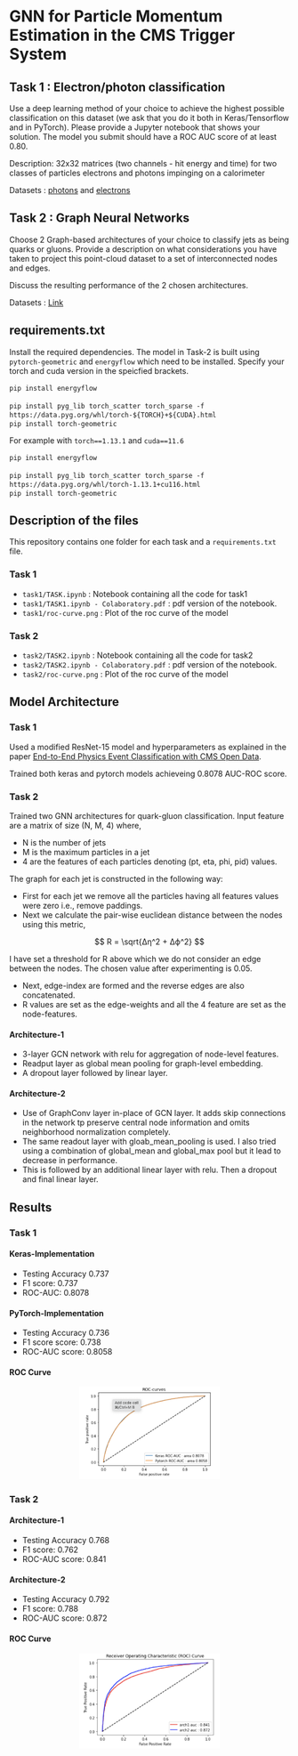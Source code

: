 # GNN for Particle Momentum Estimation in the CMS Trigger System

## Task 1 : Electron/photon classification

Use a deep learning method of your choice to achieve the highest possible
classification on this dataset (we ask that you do it both in Keras/Tensorflow and in
PyTorch). Please provide a Jupyter notebook that shows your solution. The model you
submit should have a ROC AUC score of at least 0.80.

Description: 32x32 matrices (two channels - hit energy and time) for two classes of
particles electrons and photons impinging on a calorimeter

Datasets : [photons](https://cernbox.cern.ch/files/public/show/AtBT8y4MiQYFcgc?sort-by=name&sort-dir=asc&items-per-page=100) and [electrons](https://cernbox.cern.ch/files/public/show/FbXw3V4XNyYB3oA?sort-by=name&sort-dir=asc&items-per-page=100)

## Task 2 : Graph Neural Networks

Choose 2 Graph-based architectures of your choice to classify jets as being
quarks or gluons. Provide a description on what considerations you have taken to
project this point-cloud dataset to a set of interconnected nodes and edges.

Discuss the resulting performance of the 2 chosen architectures.

Datasets : [Link](https://zenodo.org/record/3164691#.Yik7G99MHrB)

## requirements.txt

Install the required dependencies. The model in Task-2 is built using ```pytorch-geometric``` and ```energyflow``` which need to be installed. Specify your torch and cuda version in the speicfied brackets.

```pip
pip install energyflow

pip install pyg_lib torch_scatter torch_sparse -f https://data.pyg.org/whl/torch-${TORCH}+${CUDA}.html 
pip install torch-geometric
```

For example with ```torch==1.13.1``` and ```cuda==11.6```

```pip
pip install energyflow

pip install pyg_lib torch_scatter torch_sparse -f https://data.pyg.org/whl/torch-1.13.1+cu116.html
pip install torch-geometric
```

## Description of the files

This repository contains one folder for each task and a ```requirements.txt``` file.

### Task 1 <br>
- ```task1/TASK.ipynb``` : Notebook containing all the code for task1
- ```task1/TASK1.ipynb - Colaboratory.pdf``` : pdf version of the notebook.
- ```task1/roc-curve.png``` : Plot of the roc curve of the model

### Task 2 <br>
- ```task2/TASK2.ipynb``` : Notebook containing all the code for task2
- ```task2/TASK2.ipynb - Colaboratory.pdf``` : pdf version of the notebook.
- ```task2/roc-curve.png``` : Plot of the roc curve of the model


## Model Architecture

### Task 1 

Used a modified ResNet-15 model and hyperparameters as explained in the paper [End-to-End Physics Event Classification with CMS Open Data](https://arxiv.org/abs/1807.11916). <br>

Trained both keras and pytorch models achieveing 0.8078 AUC-ROC score.

### Task 2

Trained two GNN architectures for quark-gluon classification. Input feature are a matrix of size (N, M, 4) where,
   - N is the number of jets <br>
   - M is the maximum particles in a jet <br>
   - 4 are the features of each particles denoting (pt, eta, phi, pid) values. <br> 

The graph for each jet is constructed in the following way: 

  - First for each jet we remove all the particles having all features values were zero i.e., remove paddings.
  - Next we calculate the pair-wise euclidean distance between the nodes using this metric,

$$ R = \sqrt{Δη^2 + Δϕ^2} $$

I have set a threshold for R above which we do not consider an edge between the nodes. The chosen value after experimenting is 0.05.

  - Next, edge-index are formed and the reverse edges are also concatenated. 
  - R values are set as the edge-weights and all the 4 feature are set as the node-features.

#### Architecture-1

- 3-layer GCN network with relu for aggregation of node-level features.
- Readput layer as global mean pooling for graph-level embedding.
- A dropout layer followed by linear layer.

#### Architecture-2

- Use of GraphConv layer in-place of GCN layer. It adds skip connections in the network tp preserve central node information and omits neighborhood normalization completely.
- The same readout layer with gloab_mean_pooling is used. I also tried using a combination of global_mean and global_max pool but it lead to decrease in performance.
- This is followed by an additional linear layer with relu. Then a dropout and final linear layer.

## Results

### Task 1

#### Keras-Implementation
- Testing Accuracy 0.737
- F1 score: 0.737
- ROC-AUC: 0.8078

#### PyTorch-Implementation
- Testing Accuracy 0.736
- F1 score score: 0.738
- ROC-AUC score: 0.8058

#### ROC Curve

<p align="center">
  <img src="task1/roc-curve.png" width="50%" height="50%">
</p>

### Task 2

#### Architecture-1
- Testing Accuracy 0.768
- F1 score: 0.762
- ROC-AUC score: 0.841

#### Architecture-2
- Testing Accuracy 0.792
- F1 score: 0.788
- ROC-AUC score: 0.872

#### ROC Curve

<p align="center">
  <img src="task2/roc_curve.png" width="50%" height="50%">
</p>







